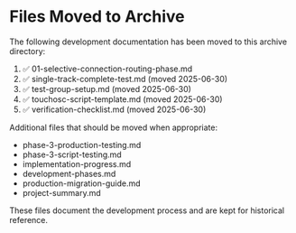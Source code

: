 # Files Moved to Archive

The following development documentation has been moved to this archive directory:

1. ✅ 01-selective-connection-routing-phase.md
2. ✅ single-track-complete-test.md (moved 2025-06-30)
3. ✅ test-group-setup.md (moved 2025-06-30)
4. ✅ touchosc-script-template.md (moved 2025-06-30)
5. ✅ verification-checklist.md (moved 2025-06-30)

Additional files that should be moved when appropriate:
- phase-3-production-testing.md
- phase-3-script-testing.md
- implementation-progress.md
- development-phases.md
- production-migration-guide.md
- project-summary.md

These files document the development process and are kept for historical reference.